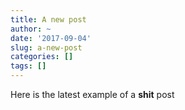 ```yaml
---
title: A new post
author: ~
date: '2017-09-04'
slug: a-new-post
categories: []
tags: []
---
```

Here is the latest example of a **shit** post